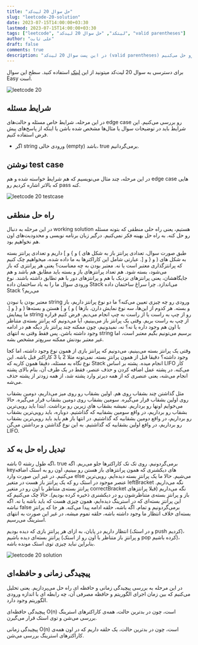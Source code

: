 ```yaml
---
title: "حل سوال 20 لیت‌کد"
slug: "leetcode-20-solution"
date: 2023-07-15T14:00:00+03:30
lastmod: 2023-07-15T14:00:00+03:30
tags: ["leetcode", "لیتکد", "حل سوال 20 لیت‌کد", "valid parentheses"]
author: "علی ثابت"
draft: false
comments: true
description: "در این پست سوال 20 لیت‌کد (valid parentheses) رو حل می‌کنیم"
---
```

برای دسترسی به سوال 20 لیت‌کد میتونید از این [لینک](https://leetcode.com/problems/valid-parentheses/) استفاده کنید. سطح این سوال Easy است.

![leetcode 20](https://alirsabet.com/wp-content/uploads/2023/07/leetcode-20-300x300.jpg)

شرایط مسئله
-----------

در این مرحله، شرایط خاص مسئله و حالت‌های edge case رو بررسی می‌کنیم. این شرایط باید در توضیحات سوال یا مثال‌ها مشخص شده باشن یا اینکه از پاسخ‌های پیش فرض استفاده کنیم.

*   اگر string ورودی خالی (empty) باشد، true برمی‌گردانیم.

نوشتن test case
---------------

در این مرحله، چند مثال می‌نویسیم که هم شرایط خواسته شده و هم edge case هایی که بالاتر اشاره کردیم رو pass کنه.

![leetcode 20 testcase](https://alirsabet.com/wp-content/uploads/2023/07/leetcode-20-testcase-300x171.png)

راه حل منطقی
------------

در این مرحله به دنبال working solution هستیم، یعنی راه حلی منطقی که بتونه مسئله رو حل کنه. به راه حل بهینه فکر نمی‌کنیم. درگیر زبان برنامه نویسی و محدودیت‌های اون هم نخواهیم بود.

طبق صورت سوال، تعدادی پرانتز باز به شکل های ) و } و \] داریم و تعدادی پرانتز بسته به شکل های ( و { و \[. عبارتی شامل این کاراکترها به ما داده شده، میخواهیم چک کنیم که پرانتزگذاری معتبر است یا نه. معتبر بودن به چه معناست؟ یعنی هر پرانتزی که باز می‌شود، بسته شود. هم تعداد پرانتزهای باز و بسته باید مطابق هم باشد و هم جایگاهشان، یعنی پرانتزهای نزدیک با هم و پرانتزهای دور با هم تطابق داشته باشند. نوع ورودی سوال ما را به یاد ساختمان داده Stack می‌اندازد. چرا سراغ ساختمان داده Stack می‌ریم؟

معتبر بودن یا نبودن string ورودی رو چه چیزی تعیین می‌کنه؟ ما دو نوع پرانتز داریم، باز و بسته. هر کدوم از این‌ها، سه نوع نمایش دارن. بازها ) و } و \] هستن و بسته‌ها ( و { و \[. ما پیمایش string رو از چپ به راست یا از راست به چپ انجام می‌دیم. فرض کنیم قراره از چپ به راست بریم. وقتی یک پرانتز باز می‌بینیم، آیا می‌دونیم که پرانتزِ بسته‌ی متناظر با اون هم وجود داره یا نه؟ نه، نمیدونیم، چون ممکنه چند پرانتز باز دیگه هم در ادامه وجود داشته باشن. پس فقط وقتی به انتهای string برسیم می‌تونیم بگیم معتبر است، اما غیر معتبر بودنش ممکنه سریع‌تر مشخص بشه.

وقتی یک پرانتز بسته می‌بینیم، می‌دونیم که پرانتز بازی از همون نوع وجود داشته، اما کجا وجود داشته؟ دقیقا قبل از همون پرانتزِ بسته. نمی‌تونه مثلا 2 یا 3 کاراکتر قبل باشه. این نوع نگاه به مسئله، دقیقا همون کاریه که Stack انجام میده. پشته بر اساس LIFO کار می‌کنه. در پشته عمل اضافه کردن و حذف عنصر، فقط در یک طرف آن، بنام بالای پشته انجام می‌شه، یعنی عنصری که از همه دیرتر وارد پشته شد، از همه زودتر از پشته حذف می‌شه.

مثل گذاشتن چند بشقاب روی هم. اولین بشقاب رو روی میز می‌ذاریم، دومین بشقاب روی اولین بشقاب قرار می‌گیره. سومین بشقاب روی دومین بشقاب قرار می‌گیره. حالا می‌خوایم اونها رو برداریم. نمیشه بشقاب های زیرین رو برداشت. ابتدا باید رویی‌ترین بشقاب رو برداریم، در واقع سومین بشقابیه که گذاشتیم. دوباره، باید رویی‌ترین بشقاب رو برداریم، در واقع دومین بشقابیه که گذاشتیم. در انتها باز هم باید باید رویی‌ترین بشقاب رو برداریم، در واقع اولین بشقابیه که گذاشتیم. به این نوع گذاشتن و برداشتن می‌گن LIFO.

تبدیل راه حل به کد
------------------

اگه طول رشته 0 باشه، true برمی‌گردونیم. روی تک تک کاراکترها جلو می‌ریم. اگه key‌های دیکشنری که همون پرانتزهای باز هستن رو ببینیم، اون رو به استک اضافه می‌کنیم. در غیر این صورت وارد else می‌شیم. حالا ما یک پرانتزِ بسته دیده‌ایم. رویی‌ترین عنصر موجود در استک رو که یک پرانتز باز هست در متغیر leftBracket نگه می‌داریم. پرانتزِ بسته‌ی متناظر با اون رو در متغیر correctBracket نگه می‌داریم (قبلا پرانتزهای باز و پرانتزِ بسته‌ی متناظرشون رو در دیکشنری ذخیره کرده بودیم). حالا چک می‌کنیم که این پرانتزِ بسته‌ای که در استرینگ دیده‌ایم، همون چیزی هست که باید باشه یا نه. اگه نباشه false برمی‌گردونیم و تمام. اگه باشه، حلقه ادامه پیدا می‌کنه. هر جا که پرانتزِ بسته‌ای خلاف انتظار ما وجود داشته باشه، حلقه تموم میشه، در غیر این صورت به انتهای استرینگ می‌رسیم.

انتظار داریم در پایان، به ازای هر پرانتزِ بازی که دیده بودیم (و در استک push کردیم)، پرانتزِ بسته‌ای دیده باشیم (و پرانتزِ باز متناظر با اون رو از استک pop کرده باشیم)، بنابراین نباید چیزی توی استک مونده باشه.

![leetcode 20 solution](https://alirsabet.com/wp-content/uploads/2023/07/leetcode-20-solution-208x300.png)

پیچیدگی زمانی و حافظه‌ای
------------------------

در این مرحله به بررسی پیچیدگی زمانی و حافظه ای راه حل می‌پردازیم. یعنی تحلیل می‌کنیم که بین زمان اجرای الگوریتم و حافظه مصرفی آن، چه رابطه ای با اندازه ورودی الگوریتم وجود دارد.

پیچیدگی حافظه‌ای O(n) است، چون در بدترین حالت، همه‌ی کاراکترهای استرینگ بررسی می‌شن و توی استک قرار می‌گیرن.

پیچیدگی زمانی O(n) است، چون در بدترین حالت، یک حلقه داریم که در اون همه‌ی کاراکترهای استرینگ بررسی می‌شن.